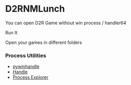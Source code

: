 # D2RNMLunch

You can open D2R Game without win process / handler64

Run It

Open your games in different folders 


### Process Utilities
- [pywinhandle](https://github.com/yihleego/pywinhandle)
- [Handle](https://docs.microsoft.com/en-us/sysinternals/downloads/handle)
- [Process Explorer](https://docs.microsoft.com/en-us/sysinternals/downloads/process-explorer)
